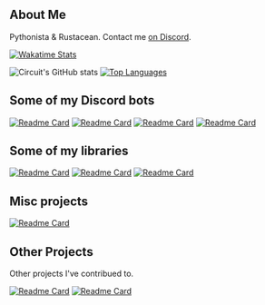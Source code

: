 ## About Me
Pythonista & Rustacean. Contact me [on Discord](https://discord.gg/dGAzZDaTS9).

[![Wakatime Stats](https://wakatime.com/badge/user/3e0ed069-7498-4ab0-9b74-d5ac8e4a364b.svg)](https://wakatime.com/@3e0ed069-7498-4ab0-9b74-d5ac8e4a364b)

![Circuit's GitHub stats](https://github-readme-stats-one-bice.vercel.app/api?username=CircuitSacul&theme=dracula&show_icons=true&include_all_commits=true&count_private=true&role=OWNER,ORGANIZATION_MEMBER,COLLABORATOR)
[![Top Languages](https://github-readme-stats.vercel.app/api/top-langs/?username=CircuitSacul&show_icons=true&theme=dracula)](https://github.com/anuraghazra/github-readme-stats)

## Some of my Discord bots
[![Readme Card](https://github-readme-stats.vercel.app/api/pin/?username=TrigonDev&repo=Starboard&theme=dracula)](https://github.com/TrigonDev/Starboard)
[![Readme Card](https://github-readme-stats.vercel.app/api/pin/?username=TrigonDev&repo=Melody&theme=dracula)](https://github.com/TrigonDev/Melody)
[![Readme Card](https://github-readme-stats.vercel.app/api/pin/?username=TrigonDev&repo=Minigames&theme=dracula)](https://github.com/TrigonDev/Minigames)
[![Readme Card](https://github-readme-stats.vercel.app/api/pin/?username=TrigonDev&repo=GrammarBot&theme=dracula)](https://github.com/TrigonDev/GrammarBot)

## Some of my libraries
[![Readme Card](https://github-readme-stats.vercel.app/api/pin/?username=TrigonDev&repo=apgorm&theme=dracula)](https://github.com/TrigonDev/apgorm)
[![Readme Card](https://github-readme-stats.vercel.app/api/pin/?username=TrigonDev&repo=hikari-clusters&theme=dracula)](https://github.com/TrigonDev/hikari-clusters)
[![Readme Card](https://github-readme-stats.vercel.app/api/pin/?username=TrigonDev&repo=pycooldown&theme=dracula)](https://github.com/TrigonDev/pycooldown)

## Misc projects
[![Readme Card](https://github-readme-stats.vercel.app/api/pin/?username=CircuitSacul&repo=IvyCraft&theme=dracula)](https://github.com/CircuitSacul/IvyCraft)

## Other Projects
Other projects I've contribued to.

[![Readme Card](https://github-readme-stats.vercel.app/api/pin/?username=magpie-dev&repo=hikari-crescent&theme=dracula)](https://github.com/magpie-dev/hikari-crescent)
[![Readme Card](https://github-readme-stats.vercel.app/api/pin/?username=mcb-dev&repo=mCodingBot&theme=dracula)](https://github.com/mcb-dev/mCodingBot)
